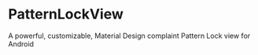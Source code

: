 # PatternLockView
A powerful, customizable, Material Design complaint Pattern Lock view for Android
